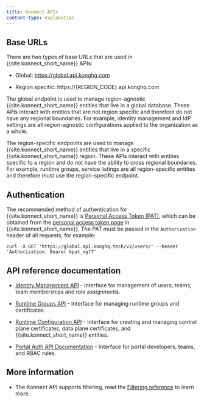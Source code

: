 ```yaml
---
title: Konnect APIs
content-type: explanation
---
```


## Base URLs

There are two types of base URLs that are used in {{site.konnect_short_name}} APIs:

* Global: https://global.api.konghq.com 

* Region specific: https://{REGION_CODE}.api.konghq.com

The global endpoint is used to manage region-agnostic {{site.konnect_short_name}} entities that live in a global database. These APIs interact with entities that are not region specific and therefore do not have any regional boundaries. For example, identity management and IdP settings are all region-agnostic configurations applied to the organization as a whole.

The region-specific endpoints are used to manage {{site.konnect_short_name}} entities that live in a specific {{site.konnect_short_name}} region. These APIs interact with entities specific to a region and do not have the ability to cross regional boundaries. For example, runtime groups, service listings are all region-specific entities and therefore must use the region-specific endpoint.

## Authentication

The recommended method of authentication for {{site.konnect_short_name}} is [Personal Access Token (PAT)](/konnect/runtime-manager/runtime-groups/declarative-config/#generate-a-personal-access-token), which can be obtained from the [personal access token page](https://cloud.konghq.com/global/tokens) in {{site.konnect_short_name}}. The PAT must be passed in the `Authorization` header of all requests, for example: 

`curl -X GET 'https://global.api.konghq.tech/v2/users/' --header 'Authorization: Bearer kpat_xgfT'`


## API reference documentation

* [Identity Management API](https://developer.konghq.com/spec/5175b87f-bfae-40f6-898d-82d224387f9b/d0e13745-db5c-42d5-80ae-ef803104f5ce) - Interface for management of users, teams, team memberships and role assignments.

* [Runtime Groups API](https://developer.konghq.com/spec/cd849478-4628-4bc2-abcd-5d8a83d3b5f2/24c1f98b-ea51-4277-9178-ca28a6aa85d9/) - Interface for managing runtime groups and certificates.

* [Runtime Configuration API](/konnect/api/runtime-groups-config/) - Interface for creating and managing control plane certificates, data plane certificates, and {{site.konnect_short_name}} entities.

* [Portal Auth API Documentation](https://developer.konghq.com/spec/2dad627f-7269-40db-ab14-01264379cec7/edcaaf42-777b-47f9-aa80-797327a4b8b2/) - Interface for portal developers, teams, and RBAC rules.


## More information

* The Konnect API supports filtering, read the [Filtering reference](/konnect/api/filtering/) to learn more.
